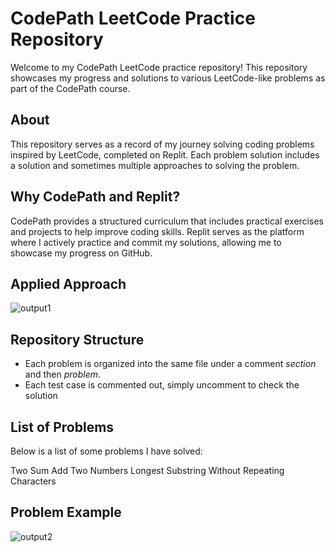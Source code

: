 # CodePath LeetCode Practice Repository
Welcome to my CodePath LeetCode practice repository! This repository showcases my progress and solutions to various LeetCode-like problems as part of the CodePath course.

## About
This repository serves as a record of my journey solving coding problems inspired by LeetCode, completed on Replit. Each problem solution includes a solution and sometimes multiple approaches to solving the problem.

## Why CodePath and Replit?
CodePath provides a structured curriculum that includes practical exercises and projects to help improve coding skills. Replit serves as the platform where I actively practice and commit my solutions, allowing me to showcase my progress on GitHub.

## Applied Approach
![output1](https://github.com/MorrisrCodes/Codepath-TIP-101-Practice-Problems/assets/106055094/d7ef0e47-f2c6-4f92-8038-36c25e400c32)

## Repository Structure
- Each problem is organized into the same file under a comment *section* and then *problem*.
- Each test case is commented out, simply uncomment to check the solution

## List of Problems
Below is a list of some problems I have solved:

Two Sum
Add Two Numbers
Longest Substring Without Repeating Characters
<!-- Add more problems as you solve them -->

## Problem Example
![output2](https://github.com/MorrisrCodes/Codepath-TIP-101-Practice-Problems/assets/106055094/e5c0ea39-d800-4074-9e71-924c557c55d0)
